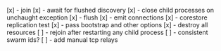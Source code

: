 [x] - join
[x] - await for flushed discovery
[x] - close child processes on unchaught exception
[x] - flush
[x] - emit connections
[x] - corestore replication test
[x] - pass bootstrap and other options
[x] - destroy all resources
[ ] - rejoin after restarting any child process
[ ] - consistent swarm ids?
[ ] - add manual tcp relays
